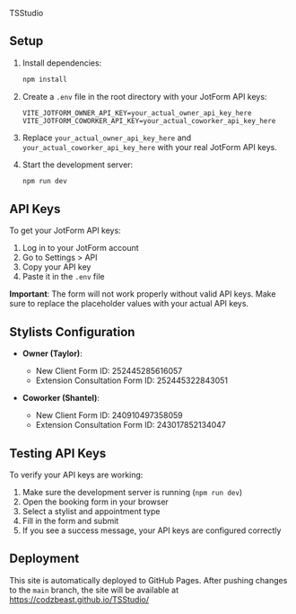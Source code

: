 TSStudio

## Setup

1. Install dependencies:
   ```bash
   npm install
   ```

2. Create a `.env` file in the root directory with your JotForm API keys:
   ```env
   VITE_JOTFORM_OWNER_API_KEY=your_actual_owner_api_key_here
   VITE_JOTFORM_COWORKER_API_KEY=your_actual_coworker_api_key_here
   ```

3. Replace `your_actual_owner_api_key_here` and `your_actual_coworker_api_key_here` with your real JotForm API keys.

4. Start the development server:
   ```bash
   npm run dev
   ```

## API Keys

To get your JotForm API keys:
1. Log in to your JotForm account
2. Go to Settings > API
3. Copy your API key
4. Paste it in the `.env` file

**Important**: The form will not work properly without valid API keys. Make sure to replace the placeholder values with your actual API keys.

## Stylists Configuration

- **Owner (Taylor)**: 
  - New Client Form ID: 252445285616057
  - Extension Consultation Form ID: 252445322843051

- **Coworker (Shantel)**:
  - New Client Form ID: 240910497358059
  - Extension Consultation Form ID: 243017852134047

## Testing API Keys

To verify your API keys are working:
1. Make sure the development server is running (`npm run dev`)
2. Open the booking form in your browser
3. Select a stylist and appointment type
4. Fill in the form and submit
5. If you see a success message, your API keys are configured correctly

## Deployment

This site is automatically deployed to GitHub Pages. After pushing changes to the `main` branch, the site will be available at https://codzbeast.github.io/TSStudio/